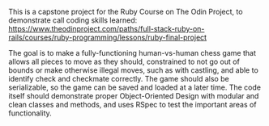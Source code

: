 This is a capstone project for the Ruby Course on The Odin Project, to demonstrate call coding skills learned: 
https://www.theodinproject.com/paths/full-stack-ruby-on-rails/courses/ruby-programming/lessons/ruby-final-project

The goal is to make a fully-functioning human-vs-human chess game that allows all pieces to move as they should, constrained to not go out of bounds or make otherwise illegal moves, such as with castling, and able to identify check and checkmate correctly. The game should also be serializable, so the game can be saved and loaded at a later time. The code itself should demonstrate proper Object-Oriented Design with modular and clean classes and methods, and uses RSpec to test the important areas of functionality.